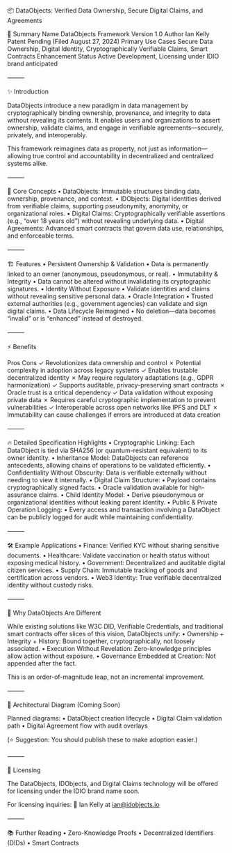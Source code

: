 📦 DataObjects: Verified Data Ownership, Secure Digital Claims, and Agreements

🔹	Summary
Name	DataObjects Framework
Version	1.0
Author	Ian Kelly
Patent	Pending (Filed August 27, 2024)
Primary Use Cases	Secure Data Ownership, Digital Identity, Cryptographically Verifiable Claims, Smart Contracts Enhancement
Status	Active Development, Licensing under IDIO brand anticipated



⸻

✨ Introduction

DataObjects introduce a new paradigm in data management by cryptographically binding ownership, provenance, and integrity to data without revealing its contents. It enables users and organizations to assert ownership, validate claims, and engage in verifiable agreements—securely, privately, and interoperably.

This framework reimagines data as property, not just as information—allowing true control and accountability in decentralized and centralized systems alike.

⸻

🧠 Core Concepts
	•	DataObjects: Immutable structures binding data, ownership, provenance, and context.
	•	IDObjects: Digital identities derived from verifiable claims, supporting pseudonymity, anonymity, or organizational roles.
	•	Digital Claims: Cryptographically verifiable assertions (e.g., “over 18 years old”) without revealing underlying data.
	•	Digital Agreements: Advanced smart contracts that govern data use, relationships, and enforceable terms.

⸻

🏗️ Features
	•	Persistent Ownership & Validation
	•	Data is permanently linked to an owner (anonymous, pseudonymous, or real).
	•	Immutability & Integrity
	•	Data cannot be altered without invalidating its cryptographic signatures.
	•	Identity Without Exposure
	•	Validate identities and claims without revealing sensitive personal data.
	•	Oracle Integration
	•	Trusted external authorities (e.g., government agencies) can validate and sign digital claims.
	•	Data Lifecycle Reimagined
	•	No deletion—data becomes “invalid” or is “enhanced” instead of destroyed.

⸻

⚡ Benefits

Pros	Cons
✓ Revolutionizes data ownership and control	✗ Potential complexity in adoption across legacy systems
✓ Enables trustable decentralized identity	✗ May require regulatory adaptations (e.g., GDPR harmonization)
✓ Supports auditable, privacy-preserving smart contracts	✗ Oracle trust is a critical dependency
✓ Data validation without exposing private data	✗ Requires careful cryptographic implementation to prevent vulnerabilities
✓ Interoperable across open networks like IPFS and DLT	✗ Immutability can cause challenges if errors are introduced at data creation



⸻

🔥 Detailed Specification Highlights
	•	Cryptographic Linking: Each DataObject is tied via SHA256 (or quantum-resistant equivalent) to its owner identity.
	•	Inheritance Model: DataObjects can reference antecedents, allowing chains of operations to be validated efficiently.
	•	Confidentiality Without Obscurity: Data is verifiable externally without needing to view it internally.
	•	Digital Claim Structure:
	•	Payload contains cryptographically signed facts.
	•	Oracle validation available for high-assurance claims.
	•	Child Identity Model:
	•	Derive pseudonymous or organizational identities without leaking parent identity.
	•	Public & Private Operation Logging:
	•	Every access and transaction involving a DataObject can be publicly logged for audit while maintaining confidentiality.

⸻

🛠️ Example Applications
	•	Finance: Verified KYC without sharing sensitive documents.
	•	Healthcare: Validate vaccination or health status without exposing medical history.
	•	Government: Decentralized and auditable digital citizen services.
	•	Supply Chain: Immutable tracking of goods and certification across vendors.
	•	Web3 Identity: True verifiable decentralized identity without custody risks.

⸻

🚀 Why DataObjects Are Different

While existing solutions like W3C DID, Verifiable Credentials, and traditional smart contracts offer slices of this vision, DataObjects unify:
	•	Ownership + Integrity + History: Bound together, cryptographically, not loosely associated.
	•	Execution Without Revelation: Zero-knowledge principles allow action without exposure.
	•	Governance Embedded at Creation: Not appended after the fact.

This is an order-of-magnitude leap, not an incremental improvement.

⸻

🧩 Architectural Diagram (Coming Soon)

Planned diagrams:
	•	DataObject creation lifecycle
	•	Digital Claim validation path
	•	Digital Agreement flow with audit overlays

(⭐️ Suggestion: You should publish these to make adoption easier.)

⸻

📝 Licensing

The DataObjects, IDObjects, and Digital Claims technology will be offered for licensing under the IDIO brand name soon.

For licensing inquiries: 📧 Ian Kelly at ian@idobjects.io

⸻

📚 Further Reading
	•	Zero-Knowledge Proofs
	•	Decentralized Identifiers (DIDs)
	•	Smart Contracts


